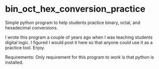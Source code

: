 # bin_oct_hex_conversion_practice
Simple python program to help students practice binary, octal, and hexadecimal conversions.

I wrote this program a couple of years ago when I was teaching students digital logic. I figured I would post it here so that 
anyone could use it as a practice tool. Enjoy.

Requirements:
Only requirement for this program to work is that python is installed. 


